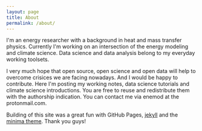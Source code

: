 ```yaml
---
layout: page
title: About
permalink: /about/
---
```


I'm an energy researcher with a background in heat and mass transfer physics. Currently I'm working on an intersection of the energy modeling and climate science. Data science and data analysis belong to my everyday working toolsets. 

I very much hope that open source, open science and open data will help to overcome crisices we are facing nowadays. And I would be happy to contribute. Here I'm posting my working notes, data science tutorials and climate science introductions. You are free to reuse and redistribute them with the authorship indication. You can contact me via enemod at the protonmail.com.

Building of this site was a great fun with GitHub Pages, [jekyll](https://github.com/jekyll/jekyll) and the [minima theme](https://github.com/jekyll/minima). Thank you guys!

